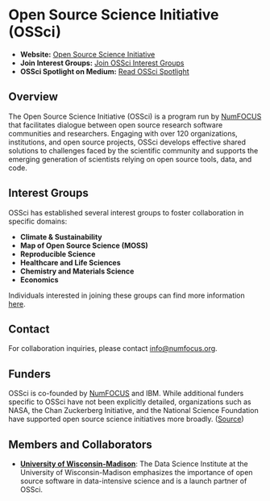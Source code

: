 # Open Source Science Initiative (OSSci)

- **Website:** [Open Source Science Initiative](https://www.opensource.science/)
- **Join Interest Groups:** [Join OSSci Interest Groups](https://chief.sc/ossci-join)
- **OSSci Spotlight on Medium:** [Read OSSci Spotlight](https://medium.com/tag/ossci-spotlight)

## Overview

The Open Source Science Initiative (OSSci) is a program run by [NumFOCUS](https://sustainoss.org/academic-map/organizations/numfocus.html) that facilitates dialogue between open source research software communities and researchers. Engaging with over 120 organizations, institutions, and open source projects, OSSci develops effective shared solutions to challenges faced by the scientific community and supports the emerging generation of scientists relying on open source tools, data, and code.

## Interest Groups

OSSci has established several interest groups to foster collaboration in specific domains:

- **Climate & Sustainability**
- **Map of Open Source Science (MOSS)**
- **Reproducible Science**
- **Healthcare and Life Sciences**
- **Chemistry and Materials Science**
- **Economics**

Individuals interested in joining these groups can find more information [here](https://chief.sc/ossci-join).

## Contact

For collaboration inquiries, please contact [info@numfocus.org](mailto:info@numfocus.org).

## Funders

OSSci is co-founded by [NumFOCUS](https://sustainoss.org/academic-map/organizations/numfocus.html) and IBM. While additional funders specific to OSSci have not been explicitly detailed, organizations such as NASA, the Chan Zuckerberg Initiative, and the National Science Foundation have supported open source science initiatives more broadly. ([Source](https://new.nsf.gov/tip/updates/nsf-invests-over-26m-open-source-projects))

## Members and Collaborators

- **[University of Wisconsin-Madison](https://sustainoss.org/academic-map/universities/university-of-wisconsin-madison.html)**: The Data Science Institute at the University of Wisconsin-Madison emphasizes the importance of open source software in data-intensive science and is a launch partner of OSSci.

